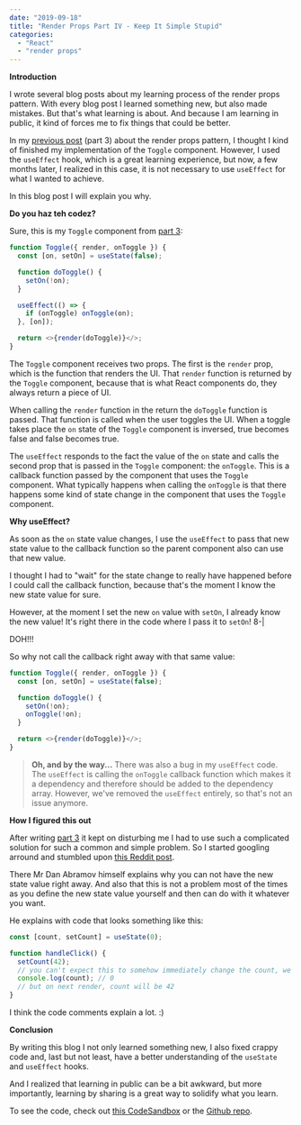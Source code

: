 ```yaml
---
date: "2019-09-18"
title: "Render Props Part IV - Keep It Simple Stupid"
categories:
  - "React"
  - "render props"
---
```


**Introduction**

I wrote several blog posts about my learning process of the render props pattern.
With every blog post I learned something new, but also made mistakes. But that's
what learning is about. And because I am learning in public, it kind of forces
me to fix things that could be better.

In my [previous post] (part 3) about the render props pattern, I thought I kind of
finished my implementation of the `Toggle` component. However, I used the `useEffect`
hook, which is a great learning experience, but now, a few months later, I realized
in this case, it is not necessary to use `useEffect` for what I wanted to achieve.

In this blog post I will explain you why.

**Do you haz teh codez?**

Sure, this is my `Toggle` component from [part 3]:

```js
function Toggle({ render, onToggle }) {
  const [on, setOn] = useState(false);

  function doToggle() {
    setOn(!on);
  }

  useEffect(() => {
    if (onToggle) onToggle(on);
  }, [on]);

  return <>{render(doToggle)}</>;
}
```

The `Toggle` component receives two props. The first is the `render` prop, which
is the function that renders the UI. That `render` function is returned by the
`Toggle` component, because that is what React components do, they always return
a piece of UI.

When calling the `render` function in the return the `doToggle` function is passed.
That function is called when the user toggles the UI. When a toggle takes place
the `on` state of the `Toggle` component is inversed, true becomes false and false
becomes true.

The `useEffect` responds to the fact the value of the `on` state and calls the second
prop that is passed in the `Toggle` component: the `onToggle`. This is a callback
function passed by the component that uses the `Toggle` component. What typically happens
when calling the `onToggle` is that there happens some kind of state change in the
component that uses the `Toggle` component.

**Why useEffect?**

As soon as the `on` state value changes, I use the `useEffect` to pass that new state
value to the callback function so the parent component also can use that new value.

I thought I had to "wait" for the state change to really have happened before I
could call the callback function, because that's the moment I know the new state
value for sure.

However, at the moment I set the new `on` value with `setOn`, I already know the
new value! It's right there in the code where I pass it to `setOn`! 8-|

DOH!!!

So why not call the callback right away with that same value:

```js
function Toggle({ render, onToggle }) {
  const [on, setOn] = useState(false);

  function doToggle() {
    setOn(!on);
    onToggle(!on);
  }

  return <>{render(doToggle)}</>;
}
```

> **Oh, and by the way...**
> There was also a bug in my `useEffect` code. The `useEffect` is calling the `onToggle`
> callback function which makes it a dependency and therefore should be added to
> the dependency array. However, we've removed the `useEffect` entirely, so that's
> not an issue anymore.

**How I figured this out**

After writing [part 3] it kept on disturbing me I had to use such a complicated
solution for such a common and simple problem. So I started googling arround and
stumbled upon [this Reddit post].

There Mr Dan Abramov himself explains why you can not have the new state value right
away. And also that this is not a problem most of the times as you define the new state
value yourself and then can do with it whatever you want.

He explains with code that looks something like this:

```js
const [count, setCount] = useState(0);

function handleClick() {
  setCount(42);
  // you can't expect this to somehow immediately change the count, we even declared it with const :-)
  console.log(count); // 0
  // but on next render, count will be 42
}
```

I think the code comments explain a lot. :)

**Conclusion**

By writing this blog I not only learned something new, I also fixed crappy code and, last
but not least, have a better understanding of the `useState` and `useEffect` hooks.

And I realized that learning in public can be a bit awkward, but more importantly, learning
by sharing is a great way to solidify what you learn.

To see the code, check out [this CodeSandbox] or the [Github repo].

[previous post]: /render-props-part-iii-a-flexible-and-reusable-toggle-component
[part 3]: /render-props-part-iii-a-flexible-and-reusable-toggle-component
[this reddit post]: https://www.reddit.com/r/reactjs/comments/a3y76f/react_hooks_setstate_gotcha/eba1fh0/
[this codesandbox]: https://codesandbox.io/s/github/bouwe77/react-render-props-4/tree/master/
[github repo]: https://github.com/bouwe77/react-render-props-4
